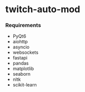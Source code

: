# twitch-auto-mod

### Requirements

- PyQt6
- aiohttp
- asyncio
- websockets
- fastapi
- pandas
- matplotlib
- seaborn
- nltk
- scikit-learn
